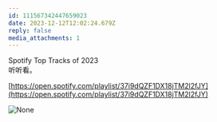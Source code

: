 ```yaml
---
id: 111567342447659023
date: 2023-12-12T12:02:24.679Z
reply: false
media_attachments: 1
---
```


Spotify Top Tracks of 2023  
听听看。

[https://open.spotify.com/playlist/37i9dQZF1DX18jTM2l2fJY](https://open.spotify.com/playlist/37i9dQZF1DX18jTM2l2fJY)

![None](https://files.e5n.cc/media_attachments/files/111/567/339/214/378/502/original/eb5df74cfb9e57a9.jpg)
